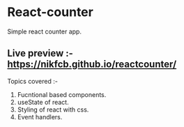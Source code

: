 # React-counter
Simple react counter app.

## Live preview :- https://nikfcb.github.io/reactcounter/

Topics covered :- 

1. Fucntional based components.
2. useState of react.
3. Styling of react with css.
4. Event handlers.
